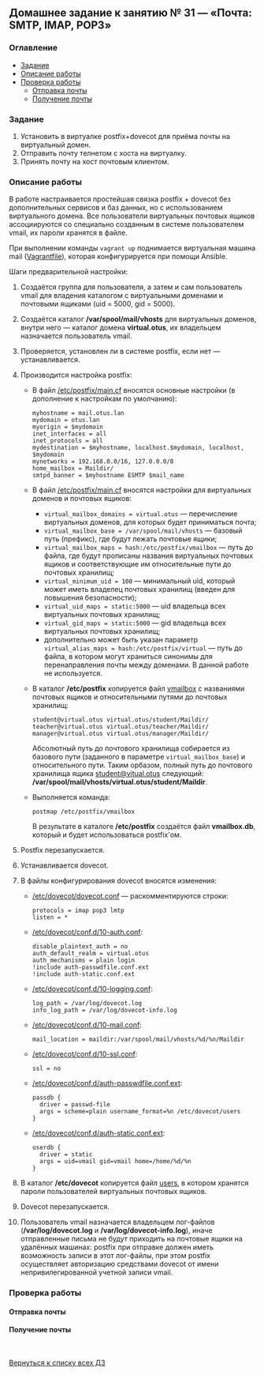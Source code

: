 ## Домашнее задание к занятию № 31 — «Почта: SMTP, IMAP, POP3»  <!-- omit in toc -->

### Оглавление  <!-- omit in toc -->

- [Задание](#задание)
- [Описание работы](#описание-работы)
- [Проверка работы](#проверка-работы)
  - [Отправка почты](#отправка-почты)
  - [Получение почты](#получение-почты)

### Задание

1. Установить в виртуалке postfix+dovecot для приёма почты на виртуальный домен.
2. Отправить почту телнетом с хоста на виртуалку.
3. Принять почту на хост почтовым клиентом.

### Описание работы

В работе настраивается простейшая связка postfix + dovecot без дополнительных сервисов и баз данных, но с использованием виртуального домена. Все пользователи виртуальных почтовых ящиков ассоциируются со специально созданным в системе пользователем vmail, их пароли хранятся в файле.

При выполнении команды `vagrant up` поднимается виртуальная машина mail ([Vagrantfile](Vagrantfile)), которая конфигурируется при помощи Ansible.

Шаги предварительной настройки:

1. Создаётся группа для пользователя, а затем и сам пользователь vmail для владения каталогом с виртуальными доменами и почтовыми ящиками (uid = 5000, gid = 5000).
2. Создаётся каталог **/var/spool/mail/vhosts** для виртуальных доменов, внутри него — каталог домена **virtual.otus**, их владельцем назначается пользователь vmail.
3. Проверяется, установлен ли в системе postfix, если нет — устанавливается.
4. Производится настройка postfix:

   - В файл [/etc/postfix/main.cf](provisioning/roles/mail/templates/postfix/main.cf.j2) вносятся основные настройки (в дополнение к настройкам по умолчанию):
        
        ```
        myhostname = mail.otus.lan
        mydomain = otus.lan
        myorigin = $mydomain
        inet_interfaces = all
        inet_protocols = all
        mydestination = $myhostname, localhost.$mydomain, localhost, $mydomain
        mynetworks = 192.168.0.0/16, 127.0.0.0/8
        home_mailbox = Maildir/
        smtpd_banner = $myhostname ESMTP $mail_name
        ```

   - В файл [/etc/postfix/main.cf](provisioning/roles/mail/templates/postfix/main.cf.j2) вносятся настройки для виртуальных доменов и почтовых ящиков:

       - `virtual_mailbox_domains = virtual.otus` — перечисление виртуальных доменов, для которых будет приниматься почта;
       - `virtual_mailbox_base = /var/spool/mail/vhosts` — базовый путь (префикс), где будут лежать почтовые ящики;
       - `virtual_mailbox_maps = hash:/etc/postfix/vmailbox` — путь до файла, где будут прописаны названия виртуальных почтовых ящиков и соответствующие им относительные пути до почтовых хранилищ;
       - `virtual_minimum_uid = 100` — минимальный uid, который может иметь владелец почтовых хранилищ (введен для повышения безопасности);
       - `virtual_uid_maps = static:5000` — uid владельца всех виртуальных почтовых хранилищ;
       - `virtual_gid_maps = static:5000` — gid владельца всех виртуальных почтовых хранилищ;
       - дополнительно может быть указан параметр `virtual_alias_maps = hash:/etc/postfix/virtual` — путь до файла, в котором могут храниться синонимы для перенаправления почты между доменами. В данной работе не используется.

   - В каталог **/etc/postfix** копируется файл [vmailbox](provisioning/roles/mail/templates/vmailbox.j2) c названиями почтовых ящиков и относительными путями до почтовых хранилищ:

        ```
        student@virtual.otus virtual.otus/student/Maildir/
        teacher@virtual.otus virtual.otus/teacher/Maildir/
        manager@virtual.otus virtual.otus/manager/Maildir/
        ```

        Абсолютный путь до почтового хранилища собирается из базового пути (заданного в параметре `virtual_mailbox_base`) и относительного пути. Таким орбазом, полный путь до почтового хранилища ящика student@vitual.otus следующий: **/var/spool/mail/vhosts/virtual.otus/student/Maildir**.

   - Выполняется команда:

        ```
        postmap /etc/postfix/vmailbox
        ```

        В результате в каталоге **/etc/postfix** создаётся файл **vmailbox.db**, который и будет использоваться postfix'ом.

5. Postfix перезапускается.
6. Устанавливается dovecot.
7. В файлы конфигурирования dovecot вносятся изменения:

   - [/etc/dovecot/dovecot.conf](provisioning/roles/mail/files/dovecot/dovecot.conf) — раскомментируются строки:

        ```
        protocols = imap pop3 lmtp
        listen = *
        ```

   - [/etc/dovecot/conf.d/10-auth.conf](provisioning/roles/mail/templates/dovecot/10-auth.conf.j2):

        ```
        disable_plaintext_auth = no
        auth_default_realm = virtual.otus
        auth_mechanisms = plain login
        !include auth-passwdfile.conf.ext
        !include auth-static.conf.ext
        ```

   - [/etc/dovecot/conf.d/10-logging.conf](provisioning/roles/mail/files/dovecot/conf.d/10-logging.conf):

        ```
        log_path = /var/log/dovecot.log
        info_log_path = /var/log/dovecot-info.log
        ```

   - [/etc/dovecot/conf.d/10-mail.conf](provisioning/roles/mail/files/dovecot/conf.d/10-mail.conf):

        ```
        mail_location = maildir:/var/spool/mail/vhosts/%d/%n/Maildir
        ```

   - [/etc/dovecot/conf.d/10-ssl.conf](provisioning/roles/mail/files/dovecot/conf.d/10-ssl.conf):

        ```
        ssl = no
        ```

   - [/etc/dovecot/conf.d/auth-passwdfile.conf.ext](provisioning/roles/mail/files/dovecot/conf.d/auth-passwdfile.conf.ext):

        ```
        passdb {
          driver = passwd-file
          args = scheme=plain username_format=%n /etc/dovecot/users
        }
        ```

   - [/etc/dovecot/conf.d/auth-static.conf.ext](provisioning/roles/mail/files/dovecot/conf.d/auth-static.conf.ext):

        ```
        userdb {
          driver = static
          args = uid=vmail gid=vmail home=/home/%d/%n
        }
        ```

8. В каталог **/etc/dovecot** копируется файл [users](provisioning/roles/mail/files/dovecot/users), в котором хранятся пароли пользователей виртуальных почтовых ящиков.
9. Dovecot перезапускается.
10. Пользователь vmail назначается владельцем лог-файлов (**/var/log/dovecot.log** и **/var/log/dovecot-info.log**), иначе отправленные письма не будут приходить на почтовые ящики на удалённых машинах: postfix при отправке должен иметь возможность записи в этот лог-файлы, при этом postfix осуществляет авторизацию средствами dovecot от имени непривилегированной учетной записи vmail.

### Проверка работы



#### Отправка почты



#### Получение почты



<br/>

[Вернуться к списку всех ДЗ](../README.md)
